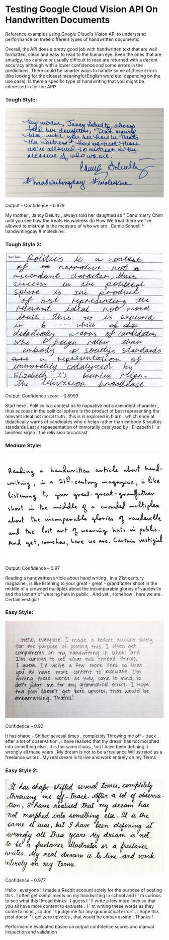 # Testing Google Cloud Vision API On Handwritten Documents
Reference examples using Google Cloud's Vision API to understand performance on three different types of handwritten documents:

Overall, the API does a pretty good job with handwritten text that are well formatted, clean and easy to read to the human eye. Even the ones that are smudgy, too cursive or usually difficult to read are returned with a decent accuracy although with a lower confidence and some errors in the predictions. There could be smarter ways to handle some of these errors (like looking for the closest meaningful English word etc. depending on the use case). Is there a specific type of handwriting that you might be interested in for the API?
 
### Tough Style:
 
![Tough Style](tough_style.jpg)
 
Output – Confidence – 0.879
 
My mother , Jancy Delulty , always told her daughted as " Dand marry Chim until you see how the treats He waitress do How We treat there we ' re allowed to mistreat is the measure of who we are . Camie Schuell * handwritingday # moleskine .
 
 
### Tough Style 2:
 
![Tough Style 2](tough_style2.jpg)
 
Output: Confidence score – 0.8999
 
Start here . Politics is a contest os te napsative not a aselndent character , thus success in the political sphere is the product of best representing the relevant ideal not moral truth . this is is explored in b arn . which ende at didactically warns of candidates who e heign rather than embody & soultýs standards Last a repaesentation of immoratily catalyzed by | Elizabeth I ' s beinless signo | the relivision broadcast
 
### Medium Style:
 
![Medium Style](medium_style.jpg)
 
Output: Confidence – 0.97
 
Reading a handwritten article about hand writing , in a 21st century magazine , is like listening to your great - great - grandfather shoot in the middle of a crowded multiplex about the incomparable glories of vaudeville and the lost art of wearing hats in public . And yet , somehow , here we are . Certain vestigial
 
### Easy Style:
 
![Easy Style](easy_hw.jpg)
 
Confidence – 0.92
 
It has shape - Shifted sevesal times , completely Throwing me off - track . efter a lot of observa tion , I have réalised that my dream has not morphed into something else . It is the same it was , but I have been defining it wrongly all these years . My dream is not to be a freelance Willustratoč as a freelance writes . My real dream is to live and work entirely on my Terms
 
### Easy Style 2:
 
![Easy Style 2](easy_hw2.jpg)
 
Confidence – 0.977
 
Hello , everyone ! I made a Reddit account solely for the purpose of posting this . I often get compliments on my handwriting in school and I ' m curious to see what this thread thinks . I guess I ' ll write a few more lines so that you all have more content to evaluate . I ' m writing these words as they come to mind , so don ' t judge me for any grammatical errors . I hope this post doesn ' t get zero upvotes , that would be embarrassing . Thanks !

Performance evaluated based on output confidence scores and manual inspection and validation
